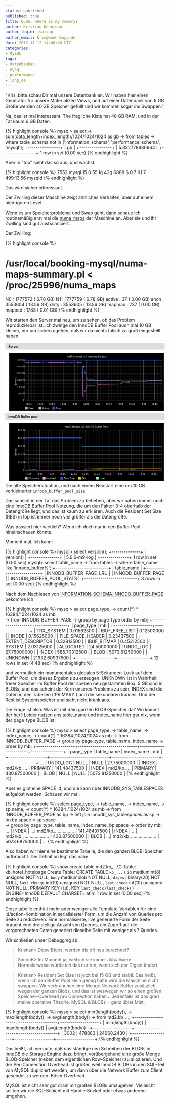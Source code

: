```yaml
---
status: published
published: true
title: Dude, where is my memory?
author: Kristian Köhntopp
author_login: isotopp
author_email: kris@koehntopp.de
date: 2012-11-12 14:06:40 UTC
categories:
- MySQL
tags:
- datenbanken
- mysql
- performance
- lang_de
---
```

"Kris, bitte schau Dir mal unsere Datenbank an.  Wir haben hier einen
Generator für unsere Materialized Views, und auf einer Datenbank von 6 GB
Größe werden 40 GB Speicher gefüllt und wir kommen sogar ins Swappen."

Na, das ist mal interessant.  The fragliche Kiste hat 48 GB RAM, und in der
Tat kaum 6 GB Daten.

{% highlight console %}
mysql> select 
 -> sum(data_length+index_length)/1024/1024/1024 as gb 
 -> from tables 
 -> where table_schema not in ('information_schema', 'performance_schema', 'mysql');
+----------------+
| gb             |
+----------------+
| 5.832778930664 |
+----------------+
1 row in set (0.00 sec)
{% endhighlight %}

Aber in "top" sieht das so aus, und wächst:

{% highlight console %}
 7552 mysql     15   0 55.1g  43g 6888 S  0.7 91.7 499:13.56 mysqld 
{% endhighlight %}

Das wird sicher interessant.

Der Zwilling dieser Maschine zeigt ähnliches Verhalten, aber auf einem niedrigeren Level. 

Wenn es um Speicherprobleme und Swap geht, dann schaue ich routinemäßig erst
mal die <a
href='http://blog.jcole.us/2010/09/28/mysql-swap-insanity-and-the-numa-architecture/'>numa_maps</a>
der Maschine an.  Aber sie und ihr Zwilling sind gut ausbalanciert.

Der Zwilling:

{% highlight console %}
# /usr/local/booking-mysql/numa-maps-summary.pl < /proc/25996/numa_maps 
N0        :      1777572 (  6.78 GB)
N1        :      1777759 (  6.78 GB)
active    :           37 (  0.00 GB)
anon      :      3553604 ( 13.56 GB)
dirty     :      3553605 ( 13.56 GB)
mapmax    :          237 (  0.00 GB)
mapped    :         1783 (  0.01 GB)
{% endhighlight %}

Wir starten den Server mal neu, um zu sehen, ob das Problem reproduzierbar
ist.  Ich zwinge den InnoDB Buffer Pool auch mal 10 GB kleiner, nur um
sicherzugehen, daß wir da nichts falsch zu groß eingestellt haben.


![Speichersituation](/uploads/memory-problem.png)
Die alte Speichersituation, und nach einem Neustart eine um 10 GB
verkleinerter `innodb_buffer_pool_size`.

Das scheint in der Tat das Problem zu beheben, aber wir haben immer noch
eine InnoDB Buffer Pool Nutzung, die um den Faktor 3-4 oberhalb der
Datengröße liegt, und das ist kaum zu erklären.  Auch die Resident Set Size
(RES) in top ist immer noch viel größer als die Datengröße.

Was passiert hier wirklich?  Wenn ich doch nur in den Buffer Pool
hineinschauen könnte.

Moment mal. Ich kann:

{% highlight console %}
mysql> select version();
+--------------+
| version()    |
+--------------+
| 5.6.6-m9-log |
+--------------+
1 row in set (0.00 sec)
mysql> select table_name 
-> from tables 
-> where table_name like 'innodb_buffer%';
+--------------------------+
| table_name               |
+--------------------------+
| INNODB_BUFFER_PAGE_LRU   |
| INNODB_BUFFER_PAGE       |
| INNODB_BUFFER_POOL_STATS |
+--------------------------+
3 rows in set (0.00 sec)
{% endhighlight %}

Nach dem Nachlesen von <a
href='http://dev.mysql.com/doc/refman/5.6/en/innodb-buffer-page-table.html'>INFORMATION_SCHEMA.INNODB_BUFFER_PAGE</a>
bekomme ich

{% highlight console %}
mysql> select page_type, 
-> count(*) * 16384/1024/1024 as mb  
-> from INNODB_BUFFER_PAGE 
-> group by page_type order by mb;
+-------------------+----------------+
| page_type         | mb             |
+-------------------+----------------+
| TRX_SYSTEM        |     0.01562500 |
| IBUF_FREE_LIST    |     0.12500000 |
| INODE             |     0.15625000 |
| FILE_SPACE_HEADER |     0.23437500 |
| EXTENT_DESCRIPTOR |     0.32812500 |
| IBUF_BITMAP       |     0.45312500 |
| SYSTEM            |     2.03125000 |
| ALLOCATED         |    24.50000000 |
| UNDO_LOG          |    27.75000000 |
| INDEX             |   585.70312500 |
| BLOB              |  5073.81250000 |
| UNKNOWN           | 21932.60937500 |
+-------------------+----------------+
12 rows in set (4.48 sec)
{% endhighlight %}

und vermutlich ein monumentales globales 5-Sekunden-Lock auf dem Buffer
Pool, um dieses Ergebnis zu erzeugen.  UNKNOWN ist in Wahrheit freier
Speicher im Buffer Pool der soeben neu gestarteten Box.  5 GB sind in BLOBs,
und das scheint der Kern unseres Problems zu sein.  INDEX sind die Daten in
den Tabellen ('PRIMARY') und die sekundären Indices.  Und der Rest ist
Systemspeicher und sieht nicht krank aus.

Die Frage ist also: Was ist mit dem ganzen BLOB-Speicher da?  Wo kommt der
her?  Leider nutzen uns table_name und index_name hier gar nix, wenn der
page_type BLOB ist:

{% highlight console %}
mysql> select page_type,
-> table_name, 
-> index_name, 
-> count(*) * 16384 /1024/1024 as mb 
-> from INNODB_BUFFER_PAGE 
-> group by page_type, table_name, index_name 
-> order by mb;
+-------------------+-----------------------------+-----------------------+----------------+
| page_type         | table_name                  | index_name            | mb             |
+-------------------+-----------------------------+-----------------------+----------------+
...
| UNDO_LOG          | NULL                        | NULL                  |    27.75000000 |
| INDEX             | md2/kb_...                  | PRIMARY               |   141.48437500 |
| INDEX             | md2/kb_...                  | PRIMARY               |   430.87500000 |
| BLOB              | NULL                        | NULL                  |  5073.81250000 |
{% endhighlight %}


Aber es gibt eine SPACE id, und die kann über INNODB_SYS_TABLESPACES
aufgelöst werden.  Schauen wir mal:

{% highlight console %}
select page_type, 
-> table_name, 
-> index_name, 
-> sp.name, 
-> count(*) * 16384 /1024/1024 as mb 
-> from INNODB_BUFFER_PAGE as bp 
-> left join innodb_sys_tablespaces as sp 
-> on bp.space = sp.space  
-> group by page_type, table_name, index_name, bp.space 
-> order by mb;
...
| INDEX             | ...| md2/kb_...............      |   141.48437500 |
| INDEX             | ...| md2/kb_.................... |   430.87500000 |
| BLOB              | ...| md2/kb_.................... |  5073.68750000 |
...
{% endhighlight %}

Also haben wir hier eine bestimmte Tabelle, die den ganzen BLOB-Speicher
aufbraucht.  Die Definition legt das nahe:

{% highlight console %}
show create table md2.kb_...\G
       Table: kb_hotel_hotelpage
Create Table: CREATE TABLE `kb_...` (
  `id` mediumint(8) unsigned NOT NULL,
  `body` mediumblob NOT NULL,
  `digest` binary(20) NOT NULL,
  `last_change` int(10) unsigned NOT NULL,
  `last_check` int(10) unsigned NOT NULL,
  PRIMARY KEY (`id`),
  KEY `last_check` (`last_check`)
) ENGINE=InnoDB DEFAULT CHARSET=latin1
1 row in set (0.00 sec)
{% endhighlight %}

Diese tabelle enthält mehr oder weniger alle Template-Variablen für eine
id/action-Kombination in serialisierter Form, um die Anzahl von Queries pro
Seite zu reduzieren.  Eine normalisierte, live generierte Form der Seite
braucht eine dreistellige Anzahl von Queries, ein Zugriff auf die
vorgerechneten Daten generiert dieselbe Seite mit weniger als 7 Queries.

Wir schließen unser Debugging ab:

> Kristian> Diese Blobs, werden die oft neu berechnet?

> SimonB> Im Moment ja, weil ich sie immer aktualisiere.  Normalerweise
> würde ich das nur tun, wenn sich der Digest ändert.

> Kristian> Resident Set Size ist jetzt bei 15 GB und stabil.  Das heißt,
> wenn ich den Buffer Pool klein genug halte wird die Maschine nicht
> swappen.  Wir verbrauchen eine Menge Network Buffer zusätzlich, wegen der
> ganzen Blobs, und das ist weswegen wir so einen großen Speicher-Overhead
> pro Connection haben...  Jedenfalls ist das grad meine operative Theorie. 
> MySQL & BLOBs = ganz übler Mist.

{% highlight console %}
mysql> select min(length(body)), 
-> max(length(body)), 
-> avg(length(body)) 
-> from md2.kb_...;
+-------------------+-------------------+-------------------+
| min(length(body)) | max(length(body)) | avg(length(body)) |
+-------------------+-------------------+-------------------+
|              3002 |            478883 |        24968.2430 |
+-------------------+-------------------+-------------------+
{% endhighlight %}


Das heißt, ich vermute, daß das ständige neu Schreiben der BLOBs in InnoDB
die Storage Engine dazu bringt, vorübergehend eine große Menge BLOB-Speicher
(neben dem eigentlichen Row-Speicher) zu allozieren.  Und der Per-Connection
Overhead ist größer, weil InnoDB BLOBs in den SQL-Teil von MySQL dupliziert
werden, um dann über die Network Buffer zum Client gesendet zu werden. 
Böser Overhead.

MySQL ist nicht sehr gut drain mit großen BLOBs umzugehen.  Vielleicht
sollten wir die SQL-Schicht mit HandlerSocket oder etwas anderem umgehen.
